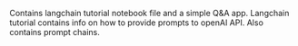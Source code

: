 Contains langchain tutorial notebook file and a simple Q&A app.
Langchain tutorial contains info on how to provide prompts to openAI API.
Also contains prompt chains.
